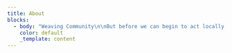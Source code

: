 ```yaml
---
title: About
blocks:
  - body: "Weaving Community\n\nBut before we can begin to act locally, we must create a sense of\_deep belonging\_among individuals and the environment in our Kula. To do this, we will use art, storytelling, and conversation. Art transcends all, brings people together, and allows powerful stories to be told and heard. It also allows for the free flow of information and ideas that will help empower our civic space to continuously reimagine our future and then regeneratively recreate it through shared narratives. As a lateral organization, Kula will rely on art and storytelling to mobilize and engage at the grassroots level, and then finally through collective regenerative design and applied learning, weave and empower our communities to connect globally and act locally.\n\nKula is ever-evolving, but at its core, is all about building connected community-action networks. We recognize that there is already a lot of regenerative sustainable development work happening around the world, but a lot of it remains siloed. We want to help to connect individuals and resources (including knowledge) to publicly build local community-action-networks, or facilitate connections with existing ones!\n\nWe envision a world where sustainability, equity, and resilience are the norm. Our work is rooted in the idea that regenerative design can help us achieve this vision. Through regenerative design, we can create systems and structures that nurture and sustain the health of our planet, and that ensure the well-being of all its inhabitants.\n\nWe believe that collaboration and collective action are essential to creating lasting change. We seek to build relationships with stakeholders across disciplines and industries, to foster a sense of collective responsibility for the future of our planet, and to educate ourselves and others about regenerative design principles and best practices.\n\nWe seek to create systems that regenerate, rather than deplete, the natural environment, and that honour the needs of all living beings. We strive to bring balance, beauty, and purpose to our work and to the world. We are committed to creating a more sustainable, equitable and resilient future through regenerative design.\n\n![](/uploads/Screen-Shot-2022-10-31-at-10.02.16-1024x580.png \"Kula Organizational Structure\")\n\n\n\n\n"
    color: default
    _template: content
---
```





